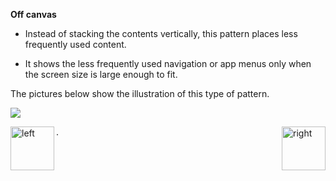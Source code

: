 
<b>Off canvas</b>

- Instead of stacking the contents vertically, this pattern places less frequently used content.

- It shows the less frequently used navigation or app menus only when the screen size is large enough to fit.

<p>The pictures below show the illustration of this type of pattern.</p>


<img src="https://cloud.githubusercontent.com/assets/14101008/11172613/57af2e2c-8bc7-11e5-8395-80613681d5ec.PNG"></img>


[<img align="left" alt="left" src="https://cloud.githubusercontent.com/assets/14101008/11165526/091b197c-8acf-11e5-8ac1-3a1e5042ed78.png" width="70" height="70"></img>](https://github.com/vaishnaviviswanathan/CSCI_5828_RESPONSIVE-WEB-DESIGN/blob/master/pattern13.md)
[<img align="right" alt="right" src="https://cloud.githubusercontent.com/assets/14101008/11165527/0a4289a2-8acf-11e5-8378-c5e3a55ab4dc.png" width="70" height="70"></img>](https://github.com/vaishnaviviswanathan/CSCI_5828_RESPONSIVE-WEB-DESIGN/blob/master/TechStart.md)
.

